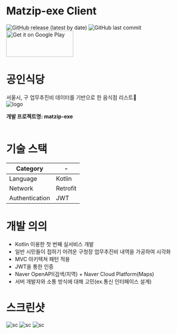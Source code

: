 # Matzip-exe Client
![GitHub release (latest by date)](https://img.shields.io/github/v/release/matzip-exe/Client)
![GitHub last commit](https://img.shields.io/github/last-commit/matzip-exe/Client)
<br>
<a href='https://play.google.com/store/apps/details?id=com.team_no_yes.matzip_exe'><img alt='Get it on Google Play' src='https://play.google.com/intl/en_us/badges/images/generic/en_badge_web_generic.png' height="70" width="180"/></a>

# 공인식당
서울시, 구 업무추진비 데이터를 기반으로 한 음식점 리스트🍱
<br>
![logo](https://user-images.githubusercontent.com/37128456/98646341-9651fa00-2376-11eb-8278-3b73dae39455.png)


**개발 프로젝트명: matzip-exe**
<br><br>

# 기술 스택

|Category| - |
| --- | --- |
|Language|Kotlin|
|Network|Retrofit|
|Authentication|JWT|


# 개발 의의
 * Kotlin 이용한 첫 번째 실서비스 개발
 * 일반 시민들이 접하기 어려운 구청장 업무추진비 내역을 가공하여 시각화
 * MVC 아키텍쳐 패턴 적용
 * JWT을 통한 인증
 * Naver OpenAPI(검색/지역) + Naver Cloud Platform(Maps)
 * 서버 개발자와 소통 방식에 대해 고민(ex.통신 인터페이스 설계)


# 스크린샷

![sc](https://lh3.googleusercontent.com/MKt5jujL8hj5nnkJUjLsliP9vYtyhuvQ9da-ybjMGSh20aX4oWdY1gEBB3dhcFPMf3A4=w720-h310-rw)
![sc](https://lh3.googleusercontent.com/FWoun1XCn3ywq_qwLIidXlel9cGbx4Gq3vNbonAB-Z7bvQIwA1b18TKn4UdIDbFixbI=w720-h310-rw)
![sc](https://lh3.googleusercontent.com/fTXLWBhgcbbwiugsj8XBS9_7rxL3Fk0xN1hhMi_MsNZUIFDrAd4TwS0_GuJfuSw4mQ=w720-h310-rw)
